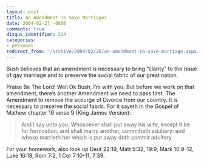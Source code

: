 ```yaml
---
layout: post
title: An Amendment To Save Marriages
date: 2004-02-27 -0800
comments: true
disqus_identifier: 214
categories:
- personal
redirect_from: "/archive/2004/02/26/an-amendment-to-save-marriage.aspx/"
---
```


Bush believes that an amendment is necessary to bring “clarity” to the
issue of gay marriage and to preserve the social fabric of our great
nation.

Praise Be The Lord! Well Ok Bush, I’m with you. But before we work on
that amendment, there’s another Amendment we need to pass first. The
Amendment to remove the scourge of Divorce from our country. It is
necessary to preserve the social fabric. For it sayeth in the Gospel of
Mathew chapter 19 verse 9 (King James Version):

> And I say unto you, Whosoever shall put away his wife, except it be
> for fornication, and shall marry another, committeth adultery: and
> whoso marrieth her which is put away doth commit adultery.

For your homework, also look up Deut 22:19, Matt 5:32, 19:9, Mark
10:9-12, Luke 16:18, Rom 7:2, 1 Cor 7:10-11, 7:39.

